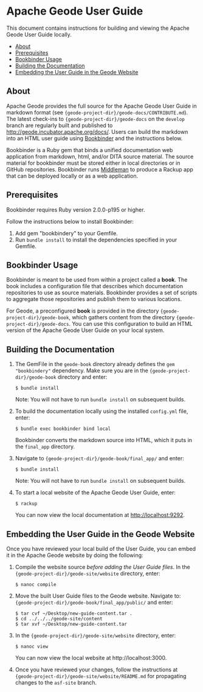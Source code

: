 # Apache Geode User Guide

This document contains instructions for building and viewing the Apache Geode User Guide locally.

- [About](#about)
- [Prerequisites](#prerequisites)
- [Bookbinder Usage](#bookbinder-usage)
- [Building the Documentation](#building-the-documentation)
- [Embedding the User Guide in the Geode Website](#embedding-the-user-guide-in-the-geode-website)

## About

Apache Geode provides the full source for the Apache Geode User Guide in markdown format (see `{geode-project-dir}/geode-docs/CONTRIBUTE.md`). The latest check-ins to `{geode-project-dir}/geode-docs` on the `develop` branch are regularly built and published to http://geode.incubator.apache.org/docs/. Users can build the markdown into an HTML user guide using [Bookbinder](https://github.com/pivotal-cf/bookbinder) and the instructions below.

Bookbinder is a Ruby gem that binds  a unified documentation web application from markdown, html, and/or DITA source material. The source material for bookbinder must be stored either in local directories or in GitHub repositories. Bookbinder runs [Middleman](http://middlemanapp.com/) to produce a Rackup app that can be deployed locally or as a web application.

## Prerequisites

Bookbinder requires Ruby version 2.0.0-p195 or higher.

Follow the instructions below to install Bookbinder:

1. Add gem "bookbindery" to your Gemfile.
2. Run `bundle install` to install the dependencies specified in your Gemfile.

## Bookbinder Usage

Bookbinder is meant to be used from within a project called a **book**. The book includes a configuration file that describes which documentation repositories to use as source materials. Bookbinder provides a set of scripts to aggregate those repositories and publish them to various locations.

For Geode, a preconfigured **book** is provided in the directory `{geode-project-dir}/geode-book`, which gathers content from the directory `{geode-project-dir}/geode-docs`. You can use this configuration to build an HTML version of the Apache Geode User Guide on your local system.

## Building the Documentation

1. The GemFile in the `geode-book` directory already defines the `gem "bookbindery"` dependency. Make sure you are in the `{geode-project-dir}/geode-book` directory and enter:

    ```
    $ bundle install
    ```

   Note: You will not have to run `bundle install` on subsequent builds.

2. To build the documentation locally using the installed `config.yml` file, enter:

    ```
    $ bundle exec bookbinder bind local
    ```

   Bookbinder converts the markdown source into HTML, which it puts in the `final_app` directory.

3. Navigate to `{geode-project-dir}/geode-book/final_app/` and enter:

    ```
    $ bundle install
    ```

   Note: You will not have to run `bundle install` on subsequent builds.

4. To start a local website of the Apache Geode User Guide, enter:

    ```
    $ rackup
    ```

   You can now view the local documentation at <http://localhost:9292>. 

## Embedding the User Guide in the Geode Website

Once you have reviewed your local build of the User Guide, you can embed it in the Apache Geode website by doing the following:

1. Compile the website source *before adding the User Guide files*. In the `{geode-project-dir}/geode-site/website` directory, enter:

    ```
    $ nanoc compile
    ```

2. Move the built User Guide files to the Geode website. Navigate to: `{geode-project-dir}/geode-book/final_app/public/` and enter:

    ```
    $ tar cvf ~/Desktop/new-guide-content.tar .
    $ cd ../../../geode-site/content
    $ tar xvf ~/Desktop/new-guide-content.tar
    ```

3. In the `{geode-project-dir}/geode-site/website` directory, enter:

    ```
    $ nanoc view
    ```

   You can now view the local website at http://localhost:3000.

4. Once you have reviewed your changes, follow the instructions at `{geode-project-dir}/geode-site/website/README.md` for propagating changes to the `asf-site` branch.